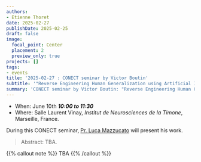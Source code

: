 ```yaml
---
authors:
- Etienne Thoret
date: 2025-02-27
publishDate: 2025-02-25
draft: false
image:
  focal_point: Center
  placement: 2
  preview_only: true
projects: []
tags:
- events
title: '2025-02-27 : CONECT seminar by Victor Boutin'
subtitle: '"Reverse Engineering Human Generalization using Artificial Intelligence."'
summary: 'CONECT seminar by Victor Boutin: "Reverse Engineering Human Generalization using Artificial Intelligence".'
---
```



* When: June 10th ***10:00 to 11:30*** 
* Where: Salle Laurent Vinay, _Institut de Neurosciences de la Timone_, Marseille, France.

During this CONECT seminar, [Pr. Luca Mazzucato](https://www.mazzulab.com/ ) will present his work.

> Abstract: TBA.


{{% callout note %}}
TBA 
{{% /callout %}}